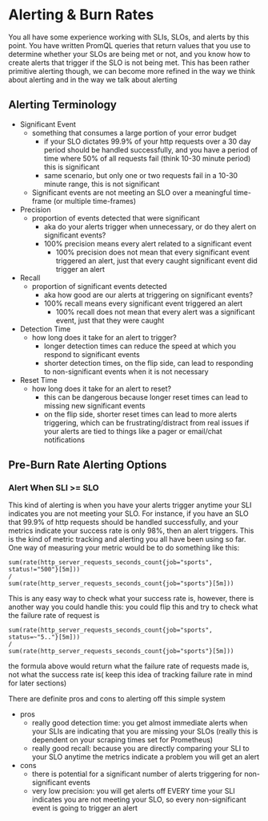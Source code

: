 # Alerting & Burn Rates
You all have some experience working with SLIs, SLOs, and alerts by this point. You have written PromQL queries that return values that you use to determine whether your SLOs are being met or not, and you know how to create alerts that trigger if the SLO is not being met. This has been rather primitive alerting though, we can become more refined in the way we think about alerting and in the way we talk about alerting

## Alerting Terminology
- Significant Event
    - something that consumes a large portion of your error budget
        - if your SLO dictates 99.9% of your http requests over a 30 day period should be handled successfully, and you have a period of time where 50% of all requests fail (think 10-30 minute period) this is significant
        - same scenario, but only one or two requests fail in a 10-30 minute range, this is not significant
    - Significant events are not meeting an SLO over a meaningful time-frame (or multiple time-frames)
- Precision
    - proportion of events detected that were significant
        - aka do your alerts trigger when unnecessary, or do they alert on significant events?
        - 100% precision means every alert related to a significant event
            - 100% precision does not mean that every significant event triggered an alert, just that every caught significant event did trigger an alert
- Recall
    - proportion of significant events detected
        - aka how good are our alerts at triggering on significant events?
        - 100% recall means every significant event triggered an alert
            - 100% recall does not mean that every alert was a significant event, just that they were caught
- Detection Time
    - how long does it take for an alert to trigger?
        - longer detection times can reduce the speed at which you respond to significant events
        - shorter detection times, on the flip side, can lead to responding to non-significant events when it is not necessary
- Reset Time
    - how long does it take for an alert to reset?
        - this can be dangerous because longer reset times can lead to missing new significant events
        - on the flip side, shorter reset times can lead to more alerts triggering, which can be frustrating/distract from real issues if your alerts are tied to things like a pager or email/chat notifications

## Pre-Burn Rate Alerting Options

### Alert When SLI >= SLO
This kind of alerting is when you have your alerts trigger anytime your SLI indicates you are not meeting your SLO. For instance, if you have an SLO that 99.9% of http requests should be handled successfully, and your metrics indicate your success rate is only 98%, then an alert triggers. This is the kind of metric tracking and alerting you all have been using so far. One way of measuring your metric would be to do something like this:
```
sum(rate(http_server_requests_seconds_count{job="sports", status!="500"}[5m])) 
/ 
sum(rate(http_server_requests_seconds_count{job="sports"}[5m]))
```
This is any easy way to check what your success rate is, however, there is another way you could handle this: you could flip this and try to check what the failure rate of request is
```
sum(rate(http_server_requests_seconds_count{job="sports", status=~"5.."}[5m])) 
/ 
sum(rate(http_server_requests_seconds_count{job="sports"}[5m]))
```
the formula above would return what the failure rate of requests made is, not what the success rate is( keep this idea of tracking failure rate in mind for later sections)

There are definite pros and cons to alerting off this simple system
- pros
    - really good detection time: you get almost immediate alerts when your SLIs are indicating that you are missing your SLOs (really this is dependent on your scraping times set for Prometheus)
    - really good recall: because you are directly comparing your SLI to your SLO anytime the metrics indicate a problem you will get an alert
- cons
    - there is potential for a significant number of alerts triggering for non-significant events
    - very low precision: you will get alerts off EVERY time your SLI indicates you are not meeting your SLO, so every non-significant event is going to trigger an alert